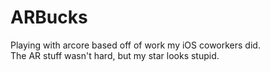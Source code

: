 # ARBucks
Playing with arcore based off of work my iOS coworkers did.  
The AR stuff wasn't hard, but my star looks stupid.  
